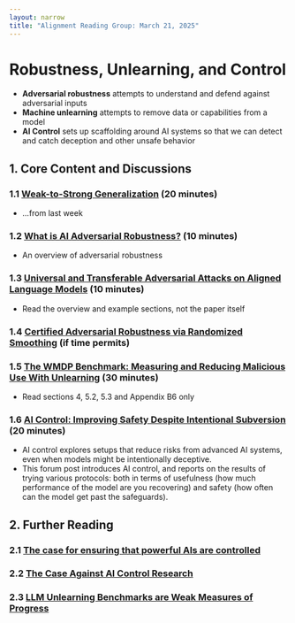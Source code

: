 ```yaml
---
layout: narrow
title: "Alignment Reading Group: March 21, 2025"
---
```

# Robustness, Unlearning, and Control

* **Adversarial robustness** attempts to understand and defend against adversarial inputs
* **Machine unlearning** attempts to remove data or capabilities from a model
* **AI Control** sets up scaffolding around AI systems so that we can detect and catch deception and other unsafe behavior

## 1. Core Content and Discussions

### 1.1 [Weak-to-Strong Generalization](https://arxiv.org/pdf/2312.09390) (20 minutes)
* ...from last week

### 1.2 [What is AI Adversarial Robustness?](https://research.ibm.com/blog/securing-ai-workflows-with-adversarial-robustness) (10 minutes)
* An overview of adversarial robustness

### 1.3 [Universal and Transferable Adversarial Attacks on Aligned Language Models](https://llm-attacks.org/) (10 minutes)
* Read the overview and example sections, not the paper itself

### 1.4 [Certified Adversarial Robustness via Randomized Smoothing](https://arxiv.org/pdf/1902.02918) (if time permits)

### 1.5 [The WMDP Benchmark: Measuring and Reducing Malicious Use With Unlearning](https://arxiv.org/pdf/2403.03218#page=8) (30 minutes)
* Read sections 4, 5.2, 5.3 and Appendix B6 only

### 1.6 [AI Control: Improving Safety Despite Intentional Subversion](https://www.lesswrong.com/posts/d9FJHawgkiMSPjagR/ai-control-improving-safety-despite-intentional-subversion) (20 minutes) 
* AI control explores setups that reduce risks from advanced AI systems, even when models might be intentionally deceptive.
* This forum post introduces AI control, and reports on the results of trying various protocols: both in terms of usefulness (how much performance of the model are you recovering) and safety (how often can the model get past the safeguards).

## 2. Further Reading

### 2.1 [The case for ensuring that powerful AIs are controlled](https://www.lesswrong.com/posts/kcKrE9mzEHrdqtDpE/the-case-for-ensuring-that-powerful-ais-are-controlled)

### 2.2 [The Case Against AI Control Research](https://www.lesswrong.com/posts/8wBN8cdNAv3c7vt6p/the-case-against-ai-control-research)

### 2.3 [LLM Unlearning Benchmarks are Weak Measures of Progress](https://arxiv.org/pdf/2410.02879)
